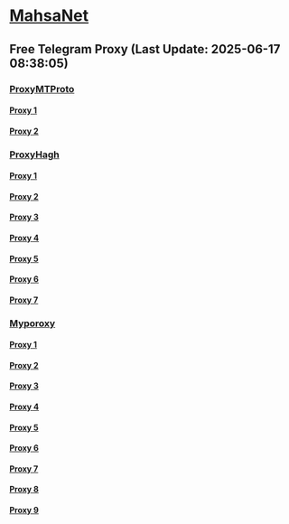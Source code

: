 
# [MahsaNet](https://t.me/mahsa_net)
## Free Telegram Proxy (Last Update: 2025-06-17 08:38:05)
### [ProxyMTProto](https://t.me/ProxyMTProto)
#### [Proxy 1](tg://proxy?server=138.201.80.254&port=7443&secret=DDBighLLvXrFGRMCBVJdFQRueWVrdGFuZXQuY29tZmFyYTrhdi5jb212YZ6ubmFqXeEuY29tAAAAAAAAAAAAAAAAAAAAAAAAAAAAAAAAAAAAAAAAAAAAAAAAAAAAAAAAAAAAAAAAAAAAAAAAAAAAAAAAAAAAAAAAAAAAAAAAAAAAAAA)
#### [Proxy 2](tg://proxy?server=new.siteimprove.ir&port=443&secret=ee1603010200010001fc030386e24c3add636861746770742E636F6D)
### [ProxyHagh](https://t.me/ProxyHagh)
#### [Proxy 1](tg://proxy?server=new.siteimprove.ir&port=443&secret=ee1603010200010001fc030386e24c3add636861746770742E636F6D)
#### [Proxy 2](tg://proxy?server=new.siteimprove.ir&port=443&secret=ee1603010200010001fc030386e24c3add636861746770742E636F6D)
#### [Proxy 3](tg://proxy?server=new.siteimprove.ir&port=443&secret=ee1603010200010001fc030386e24c3add636861746770742E636F6D)
#### [Proxy 4](tg://proxy?server=new.siteimprove.ir&port=443&secret=ee1603010200010001fc030386e24c3add636861746770742E636F6D)
#### [Proxy 5](tg://proxy?server=new.siteimprove.ir&port=443&secret=ee1603010200010001fc030386e24c3add636861746770742E636F6D)
#### [Proxy 6](tg://proxy?server=new.siteimprove.ir&port=443&secret=ee1603010200010001fc030386e24c3add636861746770742E636F6D)
#### [Proxy 7](tg://proxy?server=new.siteimprove.ir&port=443&secret=ee1603010200010001fc030386e24c3add636861746770742E636F6D)
### [Myporoxy](https://t.me/Myporoxy)
#### [Proxy 1](tg://proxy?server=Startup-active.custome-tobano.avadox-zhoan.info&port=65&secret=7gAA8A8Pd1VV____9QBuLmltZWRpYS5zdGVhbXBvd2VyZWQuY29t)
#### [Proxy 2](tg://proxy?server=Startup-active.custome-tobano.avadox-zhoan.info&port=65&secret=7gAA8A8Pd1VV____9QBuLmltZWRpYS5zdGVhbXBvd2VyZWQuY29t)
#### [Proxy 3](tg://proxy?server=Startup-active.custome-tobano.avadox-zhoan.info&port=65&secret=7gAA8A8Pd1VV____9QBuLmltZWRpYS5zdGVhbXBvd2VyZWQuY29t)
#### [Proxy 4](tg://proxy?server=Mortal-Vovok.nuremborg-hamborg.dodos-codam.mehrvilla.info&port=443&secret=7gAA8A8Pd1VV____9QBuLmltZWRpYS5zdGVhbXBvd2VyZWQuY29t)
#### [Proxy 5](tg://proxy?server=Startup-active.custome-tobano.avadox-zhoan.info&port=65&secret=7gAA8A8Pd1VV____9QBuLmltZWRpYS5zdGVhbXBvd2VyZWQuY29t)
#### [Proxy 6](tg://proxy?server=Mortal-Vovok.nuremborg-hamborg.dodos-codam.mehrvilla.info&port=443&secret=7gAA8A8Pd1VV____9QBuLmltZWRpYS5zdGVhbXBvd2VyZWQuY29t)
#### [Proxy 7](tg://proxy?server=Startup-active.custome-tobano.avadox-zhoan.info&port=65&secret=7gAA8A8Pd1VV____9QBuLmltZWRpYS5zdGVhbXBvd2VyZWQuY29t)
#### [Proxy 8](tg://proxy?server=Startup-active.custome-tobano.avadox-zhoan.info&port=65&secret=7gAA8A8Pd1VV____9QBuLmltZWRpYS5zdGVhbXBvd2VyZWQuY29t)
#### [Proxy 9](tg://proxy?server=Mortal-Vovok.nuremborg-hamborg.dodos-codam.mehrvilla.info&port=443&secret=7gAA8A8Pd1VV____9QBuLmltZWRpYS5zdGVhbXBvd2VyZWQuY29t)

    